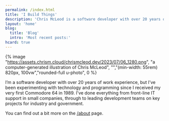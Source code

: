 ```yaml
---
permalink: /index.html
title: 'I Build Things'
description: 'Chris McLeod is a software developer with over 20 years of experience. Sometimes he writes about it.'
layout: 'home'
blog:
  title: 'Blog'
  intro: 'Most recent posts:'
hcard: true
---
```


{% image "https://assets.chrism.cloud/chrismcleod.dev/2023/07/06_1280.png", "a computer-generated illustration of Chris McLeod", "","(min-width: 55rem) 820px, 100vw","rounded-full u-photo", 0 %}

<p class="p-note">I’m a software developer with over 20 years of work experience, but I’ve been experimenting with technology and programming since I received my very first Commodore 64 in 1989. I’ve done everything from front-line IT support in small companies, through to leading development teams on key projects for industry and government.</p>

You can find out a bit more on the [/about](/about/) page.
